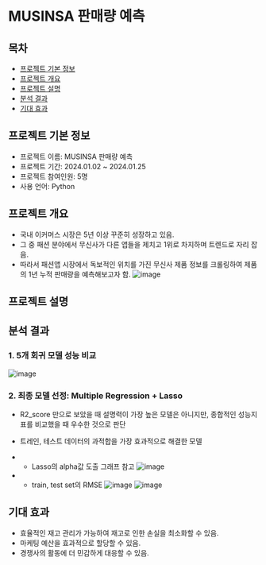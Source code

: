 # MUSINSA 판매량 예측

## 목차
  - [프로젝트 기본 정보](#프로젝트-기본-정보)
  - [프로젝트 개요](#프로젝트-개요)
  - [프로젝트 설명](#프로젝트-설명)
  - [분석 결과](#분석-결과)
  - [기대 효과](#기대-효과)

## 프로젝트 기본 정보
- 프로젝트 이름: MUSINSA 판매량 예측
- 프로젝트 기간: 2024.01.02 ~ 2024.01.25
- 프로젝트 참여인원: 5명
- 사용 언어: Python

## 프로젝트 개요
- 국내 이커머스 시장은 5년 이상 꾸준히 성장하고 있음.
- 그 중 패션 분야에서 무신사가 다른 앱들을 제치고 1위로 차지하며 트렌드로 자리 잡음.
- 따라서 패션앱 시장에서 독보적인 위치를 가진 무신사 제품 정보를 크롤링하여 제품의 1년 누적 판매량을 예측해보고자 함.
![image](https://github.com/cheong0412/Sales_Prediction_for_Musinsa/assets/153011230/662deeb2-9387-4d6b-b5e8-477a5e073153)

## 프로젝트 설명


## 분석 결과
### 1. 5개 회귀 모델 성능 비교
![image](https://github.com/cheong0412/Sales_Prediction_for_Musinsa/assets/153011230/889d1552-e1f7-4e19-abe6-28e9fcdadc03)

### 2. 최종 모델 선정: Multiple Regression + Lasso
- R2_score 만으로 보았을 때 설명력이 가장 높은 모델은 아니지만, 종합적인 성능지표를 비교했을 때 우수한 것으로 판단
- 트레인, 테스트 데이터의 과적합을 가장 효과적으로 해결한 모델
- - Lasso의 alpha값 도출 그래프 참고
![image](https://github.com/cheong0412/Sales_Prediction_for_Musinsa/assets/153011230/457a58fb-fed2-4f0c-a3ac-f4d2465f3416)

- - train, test set의 RMSE
![image](https://github.com/cheong0412/Sales_Prediction_for_Musinsa/assets/153011230/99c07a78-f46c-41e2-9cc3-9277fb06a474)
![image](https://github.com/cheong0412/Sales_Prediction_for_Musinsa/assets/153011230/5dcd99b5-bc95-42eb-a07f-6041eca9a662)

## 기대 효과
- 효율적인 재고 관리가 가능하여 재고로 인한 손실을 최소화할 수 있음.
- 마케팅 예산을 효과적으로 할당할 수 있음.
- 경쟁사의 활동에 더 민감하게 대응할 수 있음.
